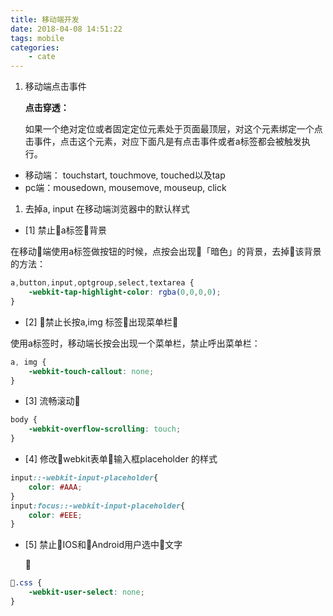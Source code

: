 ```yaml
---
title: 移动端开发
date: 2018-04-08 14:51:22
tags: mobile
categories:
    - cate
---
```


1. 移动端点击事件

   **点击穿透：**

   如果一个绝对定位或者固定定位元素处于页面最顶层，对这个元素绑定一个点击事件，点击这个元素，对应下面凡是有点击事件或者a标签都会被触发执行。

- 移动端： touchstart, touchmove, touched以及tap
- pc端：mousedown, mousemove, mouseup, click

1. 去掉a, input 在移动端浏览器中的默认样式

- [1] 禁止a标签背景

在移动端使用a标签做按钮的时候，点按会出现「暗色」的背景，去掉该背景的方法：

```css 
a,button,input,optgroup,select,textarea {
    -webkit-tap-highlight-color: rgba(0,0,0,0);
}
```

- [2] 禁止长按a,img 标签出现菜单栏

使用a标签时，移动端长按会出现一个菜单栏，禁止呼出菜单栏：

```css
a, img {
    -webkit-touch-callout: none;
}
```



- [3] 流畅滚动

```css
body {
    -webkit-overflow-scrolling: touch;
}
```

- [4] 修改webkit表单输入框placeholder 的样式

```css
input::-webkit-input-placeholder{
    color: #AAA;
}
input:focus::-webkit-input-placeholder{
    color: #EEE;
}
```

- [5] 禁止IOS和Android用户选中文字

  

```scss
.css {
    -webkit-user-select: none;
}
```



